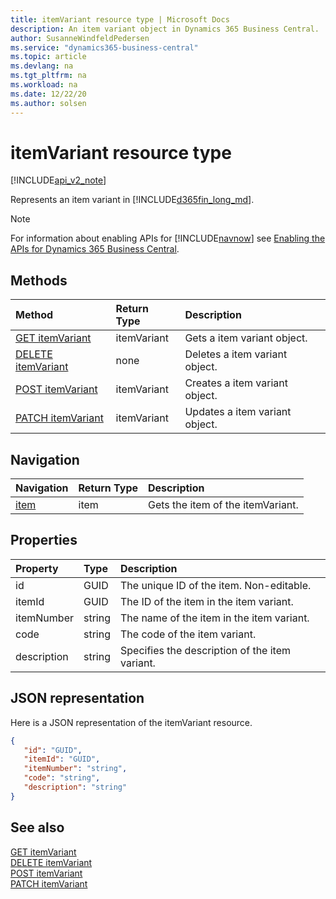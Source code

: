 ```yaml
---
title: itemVariant resource type | Microsoft Docs
description: An item variant object in Dynamics 365 Business Central.
author: SusanneWindfeldPedersen
ms.service: "dynamics365-business-central"
ms.topic: article
ms.devlang: na
ms.tgt_pltfrm: na
ms.workload: na
ms.date: 12/22/20
ms.author: solsen
---
```


# itemVariant resource type

[!INCLUDE[api_v2_note](../../includes/api_v2_note.md)]

Represents an item variant in [!INCLUDE[d365fin_long_md](../../includes/d365fin_long_md.md)].

> [!NOTE]  
> For information about enabling APIs for [!INCLUDE[navnow](../../includes/navnow_md.md)] see [Enabling the APIs for Dynamics 365 Business Central](../enabling-apis-for-dynamics-nav.md).

## Methods
| Method | Return Type|Description |
|:--------------------|:-----------|:-------------------------|
|[GET itemVariant](../api/dynamics_itemVariant_Get.md)|itemVariant|Gets a item variant object.|
|[DELETE itemVariant](../api/dynamics_itemVariant_Delete.md)|none|Deletes a item variant object.|
|[POST itemVariant](../api/dynamics_itemVariant_Create.md)|itemVariant|Creates a item variant object.|
|[PATCH itemVariant](../api/dynamics_itemVariant_Update.md)|itemVariant|Updates a item variant object.|




## Navigation

| Navigation |Return Type| Description | 
 |:----------|:----------|:-----------------|
|[item](dynamics_item.md)|item |Gets the item of the itemVariant.|


## Properties

| Property           | Type   |Description     |
|:-------------------|:-------|:---------------|
|id|GUID|The unique ID of the item. Non-editable.|
|itemId|GUID|The ID of the item in the item variant.|
|itemNumber|string|The name of the item in the item variant.|
|code|string|The code of the item variant.|
|description|string|Specifies the description of the item variant.|


## JSON representation

Here is a JSON representation of the itemVariant resource.


```json
{
   "id": "GUID",
   "itemId": "GUID",
   "itemNumber": "string",
   "code": "string",
   "description": "string"
}
```
## See also

[GET itemVariant](../api/dynamics_itemVariant_Get.md)   
[DELETE itemVariant](../api/dynamics_itemVariant_Delete.md)   
[POST itemVariant](../api/dynamics_itemVariant_Create.md)   
[PATCH itemVariant](../api/dynamics_itemVariant_Update.md)   

